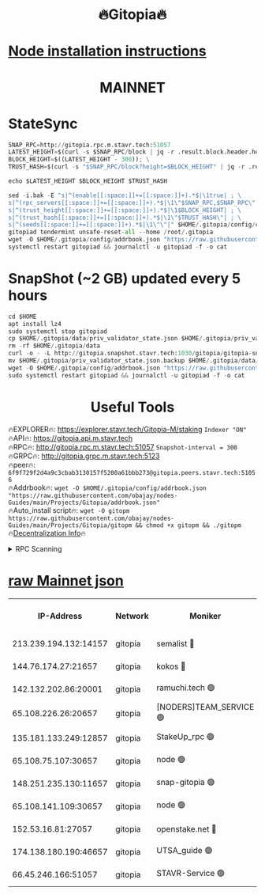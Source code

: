 <h1 align="center"> 🔥Gitopia🔥</h1>

[Node installation instructions](https://github.com/obajay/nodes-Guides/tree/main/Projects/Gitopia)
=

<h1 align="center"> MAINNET</h1>

# StateSync
```python
SNAP_RPC=http://gitopia.rpc.m.stavr.tech:51057
LATEST_HEIGHT=$(curl -s $SNAP_RPC/block | jq -r .result.block.header.height); \
BLOCK_HEIGHT=$((LATEST_HEIGHT - 300)); \
TRUST_HASH=$(curl -s "$SNAP_RPC/block?height=$BLOCK_HEIGHT" | jq -r .result.block_id.hash)

echo $LATEST_HEIGHT $BLOCK_HEIGHT $TRUST_HASH

sed -i.bak -E "s|^(enable[[:space:]]+=[[:space:]]+).*$|\1true| ; \
s|^(rpc_servers[[:space:]]+=[[:space:]]+).*$|\1\"$SNAP_RPC,$SNAP_RPC\"| ; \
s|^(trust_height[[:space:]]+=[[:space:]]+).*$|\1$BLOCK_HEIGHT| ; \
s|^(trust_hash[[:space:]]+=[[:space:]]+).*$|\1\"$TRUST_HASH\"| ; \
s|^(seeds[[:space:]]+=[[:space:]]+).*$|\1\"\"|" $HOME/.gitopia/config/config.toml
gitopiad tendermint unsafe-reset-all --home /root/.gitopia
wget -O $HOME/.gitopia/config/addrbook.json "https://raw.githubusercontent.com/obajay/nodes-Guides/main/Projects/Gitopia/addrbook.json"
systemctl restart gitopiad && journalctl -u gitopiad -f -o cat
```
# SnapShot (~2 GB) updated every 5 hours
```python
cd $HOME
apt install lz4
sudo systemctl stop gitopiad
cp $HOME/.gitopia/data/priv_validator_state.json $HOME/.gitopia/priv_validator_state.json.backup
rm -rf $HOME/.gitopia/data
curl -o - -L http://gitopia.snapshot.stavr.tech:1030/gitopia/gitopia-snap.tar.lz4 | lz4 -c -d - | tar -x -C $HOME/.gitopia --strip-components 2
mv $HOME/.gitopia/priv_validator_state.json.backup $HOME/.gitopia/data/priv_validator_state.json
wget -O $HOME/.gitopia/config/addrbook.json "https://raw.githubusercontent.com/obajay/nodes-Guides/main/Projects/Gitopia/addrbook.json"
sudo systemctl restart gitopiad && journalctl -u gitopiad -f -o cat
```
 <h1 align="center"> Useful Tools</h1>

🔥EXPLORER🔥:      https://explorer.stavr.tech/Gitopia-M/staking  `Indexer "ON"` \
🔥API🔥: 			 		 https://gitopia.api.m.stavr.tech \
🔥RPC🔥:           http://gitopia.rpc.m.stavr.tech:51057              `Snapshot-interval = 300` \
🔥GRPC🔥:          http://gitopia.grpc.m.stavr.tech:5123 \
🔥peer🔥:					 `6f9f729f2d4a9c3cbab3130157f5200a61bbb273@gitopia.peers.stavr.tech:51056` \
🔥Addrbook🔥:    ```wget -O $HOME/.gitopia/config/addrbook.json "https://raw.githubusercontent.com/obajay/nodes-Guides/main/Projects/Gitopia/addrbook.json"``` \
🔥Auto_install script🔥: ```wget -O gitopm https://raw.githubusercontent.com/obajay/nodes-Guides/main/Projects/Gitopia/gitopm && chmod +x gitopm && ./gitopm``` \
🔥[Decentralization Info](https://github.com/obajay/StateSync-snapshots/tree/main/Projects/Gitopia/Decentralization)🔥

<details>
<summary>RPC Scanning</summary>

<h2 align="center"> We scan nodes in real time every 4 hours. And we provide the final result of RPC endpoints.
We cannot influence the operation of these nodes in any way. </h2>


```python
If Voting Power is higher than 0 --> then the Node is a validator of the network and may be subject to attack and be a potential threat to the chain.
```
```python
We marked such validators with a red symbol
```

</details>

[raw Mainnet json](https://rpc-check.gitopm.stavr.tech/gitopm/rpc-gitopm-result.json)
=

<table><tr><th>IP-Address</th><th>Network</th><th>Moniker</th><th>Latest Block Height</th><th>Earliest Block Height</th><th>Catching Up</th><th>Tx Index</th><th>Voting Power</th><th>Scan Time</th></tr><tr><td>213.239.194.132:14157</td><td>gitopia</td><td>semalist 🔴</td><td>11638330</td><td>6071990</td><td>False</td><td>off</td><td>430705</td><td>2024-01-03T03:27:33.392874907UTC</td></tr><tr><td>144.76.174.27:21657</td><td>gitopia</td><td>kokos 🔴</td><td>11638336</td><td>6071990</td><td>False</td><td>off</td><td>936374</td><td>2024-01-03T03:27:43.096728942UTC</td></tr><tr><td>142.132.202.86:20001</td><td>gitopia</td><td>ramuchi.tech 🟢</td><td>11638334</td><td>6548337</td><td>False</td><td>on</td><td>0</td><td>2024-01-03T03:27:40.315163623UTC</td></tr><tr><td>65.108.226.26:20657</td><td>gitopia</td><td>[NODERS]TEAM_SERVICE 🟢</td><td>11638350</td><td>6846001</td><td>False</td><td>on</td><td>0</td><td>2024-01-03T03:28:04.345868068UTC</td></tr><tr><td>135.181.133.249:12857</td><td>gitopia</td><td>StakeUp_rpc 🟢</td><td>11638335</td><td>8010001</td><td>False</td><td>on</td><td>0</td><td>2024-01-03T03:27:40.688686240UTC</td></tr><tr><td>65.108.75.107:30657</td><td>gitopia</td><td>node 🟢</td><td>11638343</td><td>8802845</td><td>False</td><td>on</td><td>0</td><td>2024-01-03T03:27:53.702115488UTC</td></tr><tr><td>148.251.235.130:11657</td><td>gitopia</td><td>snap-gitopia 🟢</td><td>11638334</td><td>9516001</td><td>False</td><td>on</td><td>0</td><td>2024-01-03T03:27:40.096061567UTC</td></tr><tr><td>65.108.141.109:30657</td><td>gitopia</td><td>node 🟢</td><td>11638334</td><td>10145845</td><td>False</td><td>on</td><td>0</td><td>2024-01-03T03:27:39.861741014UTC</td></tr><tr><td>152.53.16.81:27057</td><td>gitopia</td><td>openstake.net 🔴</td><td>11638314</td><td>10455001</td><td>False</td><td>off</td><td>12631</td><td>2024-01-03T03:27:07.197351246UTC</td></tr><tr><td>174.138.180.190:46657</td><td>gitopia</td><td>UTSA_guide 🟢</td><td>11638320</td><td>11194706</td><td>False</td><td>on</td><td>0</td><td>2024-01-03T03:27:18.141493639UTC</td></tr><tr><td>66.45.246.166:51057</td><td>gitopia</td><td>STAVR-Service 🟢</td><td>11638325</td><td>11635001</td><td>False</td><td>on</td><td>0</td><td>2024-01-03T03:27:24.892180795UTC</td></tr></table>
